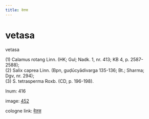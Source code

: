 ```yaml
---
title: वेतस
---
```


# vetasa

vetasa  <div n="P" />(1) Calamus rotang Linn. (HK; Gul; Nadk. 1, nr. 413; KB 4, p. 2587- <div n="lb" />2588); <div n="P" />(2) Salix caprea Linn. (Bpn, guḍūcyādivarga 135-136; Bt.; Sharma; <div n="lb" />Dgv, nr. 294); <div n="P" />(3) S. tetrasperma Roxb. (CD, p. 196-198).

lnum: 416

image: [452](https://www.sanskrit-lexicon.uni-koeln.de/scans/csl-apidev/servepdf.php?dict=snp&page=452)

cologne link: [वेतस](https://sanskrit-lexicon.uni-koeln.de/scans/csl-apidev/getword.php?dict=snp&key=वेतस)

